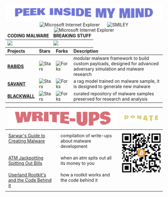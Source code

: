 <div align="center">
  <img src="ASSETS/PEEKIN.png"/>
  <span>&nbsp;&nbsp;&nbsp;&nbsp;</span>  
  <img src="https://raw.githubusercontent.com/BrunnerLivio/brunnerlivio/master/images/ie_logo.gif" alt="Microsoft Internet Explorer" />
  <span>&nbsp;&nbsp;&nbsp;&nbsp;</span>  
  <img src="https://raw.githubusercontent.com/fnky/fnky/fnky/img/smile.gif" alt="SMILEY" style="height: 40px; object-fit: cover;"/>
  <span>&nbsp;&nbsp;&nbsp;&nbsp;</span>  
  <img src="https://raw.githubusercontent.com/BrunnerLivio/brunnerlivio/master/images/noframes.gif" alt="Microsoft Internet Explorer" />

  <table style="margin: auto;">
    <thead>
      <tr>
        <td><b>CODING MALWARE</b></td>
        <td><b>BREAKING STUFF</b></td>
      </tr>
    </thead>
    <tbody>
      <tr>
        <td> 
          <img src="https://media1.giphy.com/media/v1.Y2lkPTc5MGI3NjExdGpzZ2plZzQzNWtiOGlodnFhcGRiNW5rbXdqY3F5dHhnOGQyY3hiaSZlcD12MV9pbnRlcm5hbF9naWZfYnlfaWQmY3Q9cw/5uCNrpW6oqPMuuNhRJ/giphy.gif" style="height: 150px; object-fit: cover;"/>
        </td>
        <td>
          <img src="https://media0.giphy.com/media/v1.Y2lkPTc5MGI3NjExc3NoODViMWwwODJlYWl1cWtqMDE3YXp5a2w5YWhmdWkwcTR1cHR2dSZlcD12MV9pbnRlcm5hbF9naWZfYnlfaWQmY3Q9cw/huSDDCmMrDlEQ6efLN/giphy.gif" style="height: 150px; object-fit: cover;"/>
        </td>
      </tr>
    </tbody>
  </table>
  
  <table style="margin: auto;">
    <thead>
      <tr>
        <td><b>Projects</b></td>
        <td><b>Stars</b></td>
        <td><b>Forks</b></td>
        <td><b>Description</b></td>
      </tr>
    </thead>
    <tbody>
      <tr>
        <td> 
          <a href="https://github.com/sarwaaaar/rabids"><b>RABIDS</b></a>
        </td>
        <td>
          <img alt="Stars" src="https://img.shields.io/github/stars/sarwaaaar/rabids?style=flat-square&labelColor=343b41"/>
        </td>
        <td>
          <img alt="Forks" src="https://img.shields.io/github/forks/sarwaaaar/rabids?style=flat-square&labelColor=343b41"/>
        </td>
        <td>modular malware framework to build custom payloads, designed for advanced adversary simulation and malware research</td>
      </tr>
      <tr>
      <tr>
        <td> 
          <a href="https://github.com/sarwaaaar/savant"><b>SAVANT</b></a>
        </td>
        <td>
          <img alt="Stars" src="https://img.shields.io/github/stars/sarwaaaar/savant?style=flat-square&labelColor=343b41"/>
        </td>
        <td>
          <img alt="Forks" src="https://img.shields.io/github/forks/sarwaaaar/savant?style=flat-square&labelColor=343b41"/>
        </td>
        <td>a rag model trained on malware sample, it is designed to generate new malware</td>
      </tr>
      <tr>
        <td>
          <a href="https://github.com/sarwaaaar/blackwall"><b>BLACKWALL</b></a>
        </td>
        <td>
          <img alt="Stars" src="https://img.shields.io/github/stars/sarwaaaar/blackwall?style=flat-square&labelColor=343b41"/>
        </td>
        <td>
          <img alt="Forks" src="https://img.shields.io/github/forks/sarwaaaar/blackwall?style=flat-square&labelColor=343b41"/>
        </td>
        <td>curated repository of malware samples preserved for research and analysis</td>
      </tr>
    </tbody>
  </table>

<table>
  <thead>
    <tr>
      <th colspan="2" style="text-align: center;">
        <img src="ASSETS/WRITEUPS.png" style="width: 100%; max-width: 350px; object-fit: cover;" />
      </th>

  <th colspan="2" style="text-align: center;">
        <img src="ASSETS/DONATE.png" style="width: 100%; max-width: 150px; object-fit: cover;" />
      </th>
    </tr>
  </thead>
  <tbody>
    <tr>
      <td style="vertical-align: top; padding: 10px;">
        <a href="https://github.com/504sarwarerror/504SARWARERROR/wiki">Sarwar's Guide to Creating Malware</a>
      </td>
      <td style="vertical-align: top; padding: 10px;">
compilation of write-ups about malware development
      </td>

  <td style="vertical-align: top;" colspan="2" rowspan="3">
        <div style="text-align: center;">
<div style="margin-top: 10px; display: flex; gap: 10px;">
  <img src="ASSETS/QRC.jpg" style="width: 160px; height: auto;" alt="Donate QR Code" />
  <img src="ASSETS/QRCETH.jpg" style="width: 160px; height: auto;" alt="Donate QR Code" />
</div>
        </div>
      </td>
    </tr>

  <tr>
      <td style="vertical-align: top; padding: 10px;">
        <a href="https://github.com/504sarwarerror/504SARWARERROR/wiki/ATM-Jackpotting-Spitting-Out-Bills">ATM Jackpotting Spitting Out Bills</a>
      </td>
      <td style="vertical-align: top; padding: 10px;">
        when an atm spits out all its money to you
      </td>
    </tr>

  <tr>
      <td style="vertical-align: top; padding: 10px;">
        <a href="https://github.com/504sarwarerror/504SARWARERROR/wiki/Userland-Rootkit's-and-the-Code-Behind-it">Userland Rootkit's and the Code Behind it</a>
      </td>
      <td style="vertical-align: top; padding: 10px;">
how a rootkit works and the code behind it
      </td>
    </tr>
  </tbody>
</table>
</div> 
